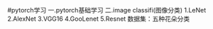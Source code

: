 #pytorch学习
一.pytorch基础学习
二.image classifi(图像分类)
1.LeNet
2.AlexNet
3.VGG16
4.GooLenet
5.Resnet
数据集：五种花朵分类


